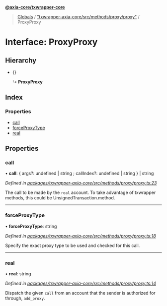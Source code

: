 **[@axia-core/txwrapper-core](../README.md)**

> [Globals](../globals.md) / ["txwrapper-axia-core/src/methods/proxy/proxy"](../modules/_txwrapper_axia-core_src_methods_proxy_proxy_.md) / ProxyProxy

# Interface: ProxyProxy

## Hierarchy

* {}

  ↳ **ProxyProxy**

## Index

### Properties

* [call](_txwrapper_axia-core_src_methods_proxy_proxy_.proxyproxy.md#call)
* [forceProxyType](_txwrapper_axia-core_src_methods_proxy_proxy_.proxyproxy.md#forceproxytype)
* [real](_txwrapper_axia-core_src_methods_proxy_proxy_.proxyproxy.md#real)

## Properties

### call

•  **call**: { args?: undefined \| string ; callIndex?: undefined \| string  } \| string

*Defined in [packages/txwrapper-axia-core/src/methods/proxy/proxy.ts:23](https://github.com/axia-core/txwrapper-core/blob/731a943/packages/txwrapper-axia-core/src/methods/proxy/proxy.ts#L23)*

The call to be made by the `real` account.
To take advantage of txwrapper methods, this could be UnsignedTransaction.method.

___

### forceProxyType

•  **forceProxyType**: string

*Defined in [packages/txwrapper-axia-core/src/methods/proxy/proxy.ts:18](https://github.com/axia-core/txwrapper-core/blob/731a943/packages/txwrapper-axia-core/src/methods/proxy/proxy.ts#L18)*

Specify the exact proxy type to be used and checked for this call.

___

### real

•  **real**: string

*Defined in [packages/txwrapper-axia-core/src/methods/proxy/proxy.ts:14](https://github.com/axia-core/txwrapper-core/blob/731a943/packages/txwrapper-axia-core/src/methods/proxy/proxy.ts#L14)*

Dispatch the given `call` from an account that the sender is authorized for
through, `add_proxy`.
